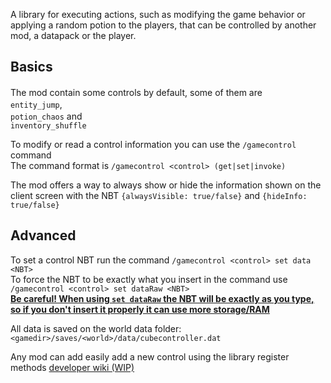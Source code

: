 A library for executing actions, such as modifying the game behavior or applying a random potion to the players, that can be controlled by another mod, a datapack or the player.

## Basics
The mod contain some controls by default, some of them are
<code><img src="https://cdn.modrinth.com/data/VqrLRUE8/images/37c29e0087d66d1b1ce04712dc85f3f982de3ac2.png" width="16px"> entity_jump</code>,
<code><img src="https://cdn.modrinth.com/data/VqrLRUE8/images/bea86e9333a8f11bc7fd8cc24c5f20a15d022024.png" width="16px"> potion_chaos</code> and
<code><img src="https://cdn.modrinth.com/data/VqrLRUE8/images/9f8e19532aedd98a8cf94a9e930b4b3de55022dc.png" width="16px"> inventory_shuffle</code>

To modify or read a control information you can use the `/gamecontrol` command  
The command format is `/gamecontrol <control> (get|set|invoke)`

The mod offers a way to always show or hide the information shown on the client screen with the 
NBT `{alwaysVisible: true/false}` and `{hideInfo: true/false}`

## Advanced

To set a control NBT run the command `/gamecontrol <control> set data <NBT>`  
To force the NBT to be exactly what you insert in the command use `/gamecontrol <control> set dataRaw <NBT>`  
**<ins>Be careful! When using `set dataRaw` the NBT will be exactly as you type, so if you don't 
insert it properly it can use more storage/RAM</ins>**

All data is saved on the world data folder: `<gamedir>/saves/<world>/data/cubecontroller.dat`

Any mod can add easily add a new control using the library register methods [developer wiki (WIP)](https://github.com/Awakened-Redstone/CubeController/wiki/Developers)
